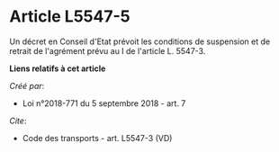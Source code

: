 # Article L5547-5

Un décret en Conseil d'Etat prévoit les conditions de suspension et de retrait de l'agrément prévu au I de l'article L.
5547-3.

**Liens relatifs à cet article**

_Créé par_:

  - Loi n°2018-771 du 5 septembre 2018 - art. 7

_Cite_:

  - Code des transports - art. L5547-3 (VD)
